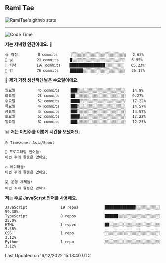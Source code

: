 ## Rami Tae

![RamiTae's github stats](https://github-readme-stats.vercel.app/api?username=RamiTae&show_icons=true&theme=tokyonight)

---
<!--START_SECTION:waka-->
![Code Time](http://img.shields.io/badge/Code%20Time-566%20hrs%2024%20mins-blue)

**저는 저녁형 인간이에요. 🦉** 

```text
🌞 아침         8 commits      ░░░░░░░░░░░░░░░░░░░░░░░░░   2.65% 
🌆 낮　         21 commits     █░░░░░░░░░░░░░░░░░░░░░░░░   6.95% 
🌃 저녁         197 commits    ████████████████░░░░░░░░░   65.23% 
🌙 밤　         76 commits     ██████░░░░░░░░░░░░░░░░░░░   25.17%

```
📅 **제가 가장 생산적인 날은 수요일이에요.** 

```text
월요일          45 commits     ███░░░░░░░░░░░░░░░░░░░░░░   14.9% 
화요일          28 commits     ██░░░░░░░░░░░░░░░░░░░░░░░   9.27% 
수요일          52 commits     ████░░░░░░░░░░░░░░░░░░░░░   17.22% 
목요일          44 commits     ███░░░░░░░░░░░░░░░░░░░░░░   14.57% 
금요일          44 commits     ███░░░░░░░░░░░░░░░░░░░░░░   14.57% 
토요일          52 commits     ████░░░░░░░░░░░░░░░░░░░░░   17.22% 
일요일          37 commits     ███░░░░░░░░░░░░░░░░░░░░░░   12.25%

```


📊 **저는 이번주를 이렇게 시간을 보냈어요.** 

```text
⌚︎ Timezone: Asia/Seoul

💬 프로그래밍 언어들: 
이번 주에 활동은 없어요.

🔥 에디터들: 
이번 주에 활동은 없어요.

💻 운영 체제들: 
이번 주에 활동은 없어요.

```

**저는 주로 JavaScript 언어를 사용해요.** 

```text
JavaScript               19 repos            ██████████████░░░░░░░░░░░   59.38% 
TypeScript               8 repos             ██████░░░░░░░░░░░░░░░░░░░   25.0% 
HTML                     3 repos             ██░░░░░░░░░░░░░░░░░░░░░░░   9.38% 
CSS                      1 repo              ░░░░░░░░░░░░░░░░░░░░░░░░░   3.12% 
Python                   1 repo              ░░░░░░░░░░░░░░░░░░░░░░░░░   3.12%

```



 Last Updated on 16/12/2022 15:13:40 UTC
<!--END_SECTION:waka-->
